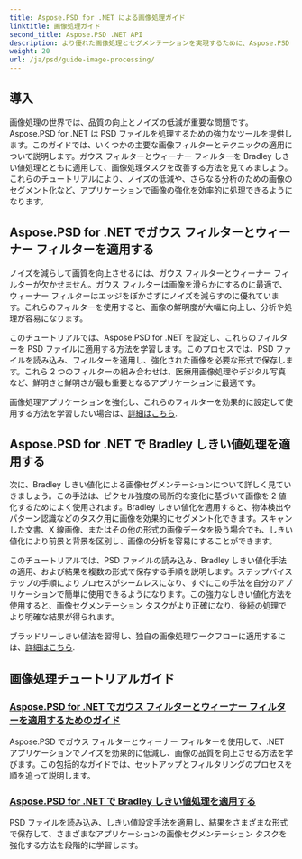 ```yaml
---
title: Aspose.PSD for .NET による画像処理ガイド
linktitle: 画像処理ガイド
second_title: Aspose.PSD .NET API
description: より優れた画像処理とセグメンテーションを実現するために、Aspose.PSD for .NET でガウス フィルター、ウィーナー フィルター、および Bradley しきい値処理を適用する方法を学習します。
weight: 20
url: /ja/psd/guide-image-processing/
---
```

## 導入

画像処理の世界では、品質の向上とノイズの低減が重要な問題です。Aspose.PSD for .NET は PSD ファイルを処理するための強力なツールを提供します。このガイドでは、いくつかの主要な画像フィルターとテクニックの適用について説明します。ガウス フィルターとウィーナー フィルターを Bradley しきい値処理とともに適用して、画像処理タスクを改善する方法を見てみましょう。これらのチュートリアルにより、ノイズの低減や、さらなる分析のための画像のセグメント化など、アプリケーションで画像の強化を効率的に処理できるようになります。

## Aspose.PSD for .NET でガウス フィルターとウィーナー フィルターを適用する

ノイズを減らして画質を向上させるには、ガウス フィルターとウィーナー フィルターが欠かせません。ガウス フィルターは画像を滑らかにするのに最適で、ウィーナー フィルターはエッジをぼかさずにノイズを減らすのに優れています。これらのフィルターを使用すると、画像の鮮明度が大幅に向上し、分析や処理が容易になります。

このチュートリアルでは、Aspose.PSD for .NET を設定し、これらのフィルターを PSD ファイルに適用する方法を学習します。このプロセスでは、PSD ファイルを読み込み、フィルターを適用し、強化された画像を必要な形式で保存します。これら 2 つのフィルターの組み合わせは、医療用画像処理やデジタル写真など、鮮明さと鮮明さが最も重要となるアプリケーションに最適です。

画像処理アプリケーションを強化し、これらのフィルターを効果的に設定して使用する方法を学習したい場合は、[詳細はこちら](./guide-to-apply-gaussian-wiener-filters/).

## Aspose.PSD for .NET で Bradley しきい値処理を適用する

次に、Bradley しきい値化による画像セグメンテーションについて詳しく見ていきましょう。この手法は、ピクセル強度の局所的な変化に基づいて画像を 2 値化するためによく使用されます。Bradley しきい値化を適用すると、物体検出やパターン認識などのタスク用に画像を効果的にセグメント化できます。スキャンした文書、X 線画像、またはその他の形式の画像データを扱う場合でも、しきい値化により前景と背景を区別し、画像の分析を容易にすることができます。

このチュートリアルでは、PSD ファイルの読み込み、Bradley しきい値化手法の適用、および結果を複数の形式で保存する手順を説明します。ステップバイステップの手順によりプロセスがシームレスになり、すぐにこの手法を自分のアプリケーションで簡単に使用できるようになります。この強力なしきい値化方法を使用すると、画像セグメンテーション タスクがより正確になり、後続の処理でより明確な結果が得られます。

ブラッドリーしきい値法を習得し、独自の画像処理ワークフローに適用するには、[詳細はこちら](./apply-bradley-thresholding/).

## 画像処理チュートリアルガイド
### [Aspose.PSD for .NET でガウス フィルターとウィーナー フィルターを適用するためのガイド](./guide-to-apply-gaussian-wiener-filters/)
Aspose.PSD でガウス フィルターとウィーナー フィルターを使用して、.NET アプリケーションでノイズを効果的に低減し、画像の品質を向上させる方法を学びます。この包括的なガイドでは、セットアップとフィルタリングのプロセスを順を追って説明します。
### [Aspose.PSD for .NET で Bradley しきい値処理を適用する](./apply-bradley-thresholding/)
PSD ファイルを読み込み、しきい値設定手法を適用し、結果をさまざまな形式で保存して、さまざまなアプリケーションの画像セグメンテーション タスクを強化する方法を段階的に学習します。